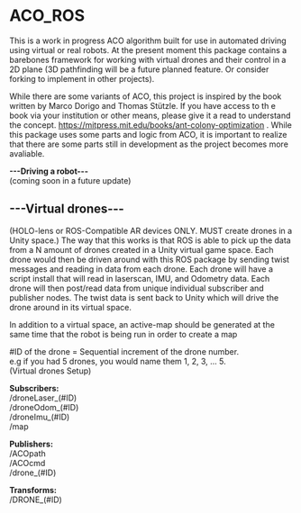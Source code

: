 # ACO_ROS
This is a work in progress ACO algorithm built for use in automated driving using virtual or real robots. At the present moment this package contains a barebones framework for working with virtual drones and their control in a 2D plane (3D pathfinding will be a future planned feature. Or consider forking to implement in other projects).  

While there are some variants of ACO, this project is inspired by the book written by Marco Dorigo and Thomas Stützle. If you have access to th e book via your institution or other means, please give it a read to understand the concept. https://mitpress.mit.edu/books/ant-colony-optimization . While this package uses some parts and logic from ACO, it is important to realize that there are some parts still in development as the project becomes more avaliable.   


**---Driving a robot---**  
(coming soon in a future update)    

**---Virtual drones---**  
--------------
(HOLO-lens or ROS-Compatible AR devices ONLY. MUST create drones in a Unity space.) 
The way that this works is that ROS is able to pick up the data from a N amount of drones created in a Unity virtual game space. Each drone would then be driven around with this ROS package by sending twist messages and reading in data from each drone. Each drone will have a script install that will read in laserscan, IMU, and Odometry data. Each drone will then post/read data from unique individual subscriber and publisher nodes. The twist data is sent back to Unity which will drive the drone around in its virtual space.   

In addition to a virtual space, an active-map should be generated at the same time that the robot is being run in order to create a map 


#ID of the drone = Sequential increment of the drone number.   
e.g if you had 5 drones, you would name them 1, 2, 3, ... 5.   
(Virtual drones Setup)   

**Subscribers:**  
/droneLaser_(#ID)  
/droneOdom_(#ID)   
/droneImu_(#ID)   
/map  

**Publishers:**  
/ACOpath  
/ACOcmd  
/drone_(#ID)   

**Transforms:**   
/DRONE_(#ID)   




